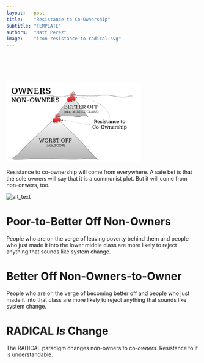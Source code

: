 ```yaml
---
layout:   post
title:    "Resistance to Co-Ownership"
subtitle: "TEMPLATE"
authors:  "Matt Perez"
image:    "icon-resistance-to-radical.svg"
---
```


<div style="display:none;">
 <p>Resistance to co-ownership will come from everywhere. A safe bet is that the sole owners will say that it is a communist plot. But it will come from non-onwers, too.</p>
</div>

<h1>&nbsp;</h1>
 <div class="_center">
  <img
   src="/assets/img/resistance-to-radical.svg"
   width="70%"
   alt="">
 </div>
 <p>Resistance to co-ownership will come from everywhere. A safe bet is that the sole owners will say that it is a communist plot. But it will come from non-onwers, too.</p>

<img src="images/image1.png" width="" alt="alt_text" title="image_tooltip">

<h1>Poor-to-Better Off Non-Owners</h1>
 <p>People who are on the verge of leaving poverty behind them and people who just made it into the lower middle class are more likely to reject anything that sounds like system change.</p>

<h1>Better Off Non-Owners-to-Owner</h1>
 <p>People who are on the verge of becoming better off and people who just made it into that class are more likely to reject anything that sounds like system change.</p>

<h1><span class="_paradigm">RADICAL</span> <em>Is</em> Change</h1>
 <p>The <span class="_paradigm">RADICAL<span> paradigm changes non-owners to co-<em>owners</em>. Resistance to it is understandable.</p>